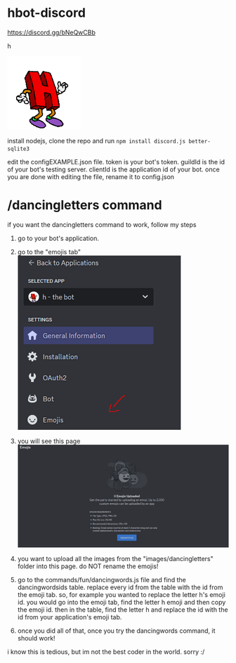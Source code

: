 # hbot-discord
https://discord.gg/bNeQwCBb

h

![dancing h](images/dancingletters/h.gif)

install nodejs, clone the repo and run ```npm install discord.js better-sqlite3``` 

edit the configEXAMPLE.json file.
token is your bot's token.
guildId is the id of your bot's testing server.
clientId is the application id of your bot.
once you are done with editing the file, rename it to config.json

# /dancingletters command
if you want the dancingletters command to work, follow my steps

1. go to your bot's application.
2. go to the "emojis tab"
![emoji tab](images/github/emojitab.png)

3. you will see this page
![emoji page](images/github/emojipage.png)

4. you want to upload all the images from the "images/dancingletters" folder into this page. do NOT rename the emojis!
5. go to the commands/fun/dancingwords.js file and find the dancingwordsids table. replace every id from the table with the id from the emoji tab. so, for example you wanted to replace the letter h's emoji id. you would go into the emoji tab, find the letter h emoji and then copy the emoji id. then in the table, find the letter h and replace the id with the id from your application's emoji tab.
6. once you did all of that, once you try the dancingwords command, it should work!

i know this is tedious, but im not the best coder in the world. sorry :/